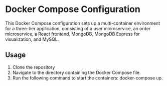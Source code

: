 # Docker Compose Configuration

This Docker Compose configuration sets up a multi-container environment for a three-tier application, consisting of a user microservice, an order microservice, a React frontend, MongoDB, MongoDB Express for visualization, and MySQL.


## Usage
1. Clone the repository
2. Navigate to the directory containing the Docker Compose file.
3. Run the following command to start the containers: docker-compose up.

